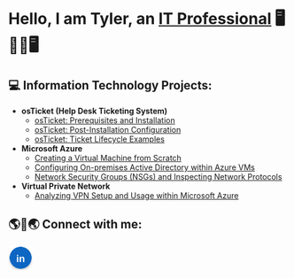 <h1>Hello, I am Tyler, an <a href="https://linkedin.com/in/tylergehm">IT Professional</a> 🖥️👨‍💻🖥️ </h1>

<h2>💻 Information Technology Projects:</h2>

- <b>osTicket (Help Desk Ticketing System)</b>
  - [osTicket: Prerequisites and Installation](https://github.com/tylergehm/osticket-prereqs)
  - [osTicket: Post-Installation Configuration](https://github.com/tylergehm/post-install-config)
  - [osTicket: Ticket Lifecycle Examples](https://github.com/tylergehm/ticket-lifecycle)
- <b>Microsoft Azure</b>
  - [Creating a Virtual Machine from Scratch](https://github.com/tylergehm/vm)
  - [Configuring On-premises Active Directory within Azure VMs](https://github.com/tylergehm/configure-ad)
  - [Network Security Groups (NSGs) and Inspecting Network Protocols](https://github.com/tylergehm/azure-network-protocols)
- <b>Virtual Private Network</b>
  - [Analyzing VPN Setup and Usage within Microsoft Azure](https://github.com/tylergehm/vpn-setup)


<h2> 🌎📱🌏 Connect with me: </h2>

[<img align="left" alt="Tyler | LinkedIn" width="44px" src="assets/linkedin-bright.svg" />][linkedin]

[linkedin]: https://linkedin.com/in/tylergehm
